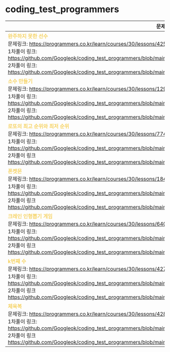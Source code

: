 # coding_test_programmers

| 문제 목록 |
|------|
|<b style="color: #f6d365;">완주하지 못한 선수</b> <br/> 문제링크: https://programmers.co.kr/learn/courses/30/lessons/42576?language=java <br/> 1차풀이 링크: https://github.com/Googleok/coding_test_programmers/blob/main/src/programmers/level1/week_01/solution001/Solution001.java <br/> 2차풀이 링크: https://github.com/Googleok/coding_test_programmers/blob/main/src/programmers/level1/week_01/solution001/Solution001R.java |
|<b style="color: #f6d365;">소수 만들기</b> <br/> 문제링크: https://programmers.co.kr/learn/courses/30/lessons/12977?language=java <br/> 1차풀이 링크: https://github.com/Googleok/coding_test_programmers/blob/main/src/programmers/level1/week_02/solution001/Solution001.java <br/>2차풀이 링크: https://github.com/Googleok/coding_test_programmers/blob/main/src/programmers/level1/week_02/solution001/Solution001R.java|
|<b style="color: #f6d365;">로또의 최고 순위와 최저 순위</b> <br/>  문제링크: https://programmers.co.kr/learn/courses/30/lessons/77484?language=java <br/> 1차풀이 링크: https://github.com/Googleok/coding_test_programmers/blob/main/src/programmers/level1/week_02/solution002/Solution002.java <br/> 2차풀이 링크 https://github.com/Googleok/coding_test_programmers/blob/main/src/programmers/level1/week_02/solution002/Solution002R.java|
|<b style="color: #f6d365;">폰켓몬</b> <br/>  문제링크: https://programmers.co.kr/learn/courses/30/lessons/1845?language=java <br/> 1차풀이 링크: https://github.com/Googleok/coding_test_programmers/blob/main/src/programmers/level1/week_02/solution003/Solution003.java <br/> 2차풀이 링크 https://github.com/Googleok/coding_test_programmers/blob/main/src/programmers/level1/week_02/solution003/Solution003R.java|
|<b style="color: #f6d365;">크레인 인형뽑기 게임</b> <br/>  문제링크: https://programmers.co.kr/learn/courses/30/lessons/64061?language=java <br/> 1차풀이 링크: https://github.com/Googleok/coding_test_programmers/blob/main/src/programmers/level1/week_03/solution001/Solution001.java <br/> 2차풀이 링크 https://github.com/Googleok/coding_test_programmers/blob/main/src/programmers/level1/week_03/solution001/Solution001R.java|
|<b style="color: #f6d365;">k번째 수</b> <br/>  문제링크: https://programmers.co.kr/learn/courses/30/lessons/42748?language=java <br/> 1차풀이 링크: https://github.com/Googleok/coding_test_programmers/blob/main/src/programmers/level1/week_03/solution002/Solution002.java <br/> 2차풀이 링크 https://github.com/Googleok/coding_test_programmers/blob/main/src/programmers/level1/week_03/solution002/Solution002R.java|
|<b style="color: #f6d365;">체육복</b> <br/>  문제링크: https://programmers.co.kr/learn/courses/30/lessons/42862?language=java <br/> 1차풀이 링크: https://github.com/Googleok/coding_test_programmers/blob/main/src/programmers/level1/week_03/solution003/Solution003.java <br/> 2차풀이 링크 https://github.com/Googleok/coding_test_programmers/blob/main/src/programmers/level1/week_03/solution003/Solution003R.java|
